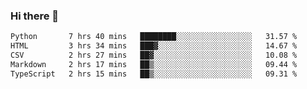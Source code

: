 ### Hi there 👋

<!--START_SECTION:waka-->

```txt
Python       7 hrs 40 mins   ████████░░░░░░░░░░░░░░░░░   31.57 %
HTML         3 hrs 34 mins   ███▓░░░░░░░░░░░░░░░░░░░░░   14.67 %
CSV          2 hrs 27 mins   ██▓░░░░░░░░░░░░░░░░░░░░░░   10.08 %
Markdown     2 hrs 17 mins   ██▒░░░░░░░░░░░░░░░░░░░░░░   09.44 %
TypeScript   2 hrs 15 mins   ██▒░░░░░░░░░░░░░░░░░░░░░░   09.31 %
```

<!--END_SECTION:waka-->


<!--
**AnkelMauCastillo/AnkelMauCastillo** is a ✨ _special_ ✨ repository because its `README.md` (this file) appears on your GitHub profile.

Here are some ideas to get you started:

- 🔭 I’m currently working on ...
- 🌱 I’m currently learning ...
- 👯 I’m looking to collaborate on ...
- 🤔 I’m looking for help with ...
- 💬 Ask me about ...
- 📫 How to reach me: ...
- 😄 Pronouns: ...
- ⚡ Fun fact: ...
-->

